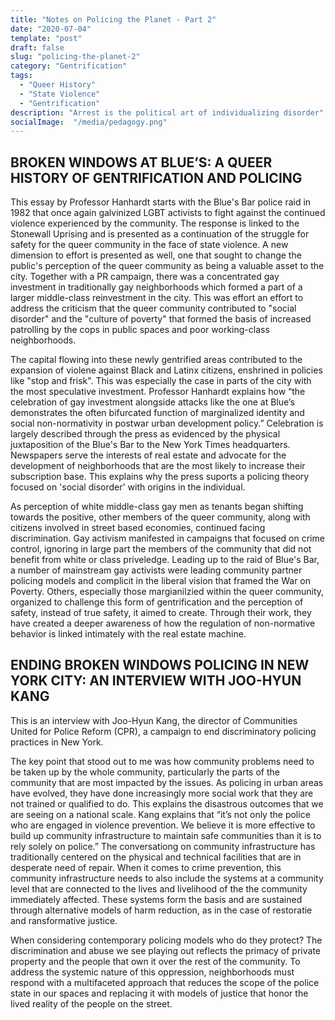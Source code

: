 ```yaml
---
title: "Notes on Policing the Planet - Part 2"
date: "2020-07-04"
template: "post"
draft: false
slug: "policing-the-planet-2"
category: "Gentrification"
tags:
  - "Queer History"
  - "State Violence" 
  - "Gentrification"
description: "Arrest is the political art of individualizing disorder"
socialImage:  "/media/pedagogy.png"
---
```


## BROKEN WINDOWS AT BLUE’S: A QUEER HISTORY OF GENTRIFICATION AND POLICING

This essay by Professor Hanhardt starts with the Blue's Bar police raid in 1982 that once again galvinized LGBT activists to fight against the continued violence experienced by the community. The response is linked to the Stonewall Uprising and is presented as a continuation of the struggle for safety for the queer community in the face of state violence. A new dimension to effort is presented as well, one that sought to change the public's perception of the queer community as being a valuable asset to the city. Together with a PR campaign, there was a concentrated gay investment in traditionally gay neighborhoods which formed a part of a larger middle-class reinvestment in the city. This was effort an effort to address the criticism that the queer community contributed to "social disorder" and the "culture of poverty" that formed the basis of increased patrolling by the cops in public spaces and poor working-class neighborhoods.

The capital flowing into these newly gentrified areas contributed to the expansion of violene against Black and Latinx citizens, enshrined in policies like "stop and frisk". This was especially the case in parts of the city with the most speculative investment. Professor Hanhardt explains how “the celebration of gay investment alongside attacks like the one at Blue’s demonstrates the often bifurcated function of marginalized identity and social non-normativity in postwar urban development policy.” Celebration is largely described through the press as evidenced by the physical juxtaposition of the Blue's Bar to the New York Times headquarters. Newspapers serve the interests of real estate and advocate for the development of neighborhoods that are the most likely to increase their subscription base. This explains why the press suports a policing theory focused on 'social disorder' with origins in the individual.  

As perception of white middle-class gay men as tenants began shifting towards the positive, other members of the queer community, along with citizens involved in street based economies, continued facing discrimination. Gay activism manifested in campaigns that focused on crime control, ignoring in large part the members of the community that did not benefit from white or class priveledge. Leading up to the raid of Blue's Bar, a number of mainstream gay activists were leading community partner policing models and complicit in the liberal vision that framed the War on Poverty. Others, especially those margianilzied within the queer community, organized to challenge this form of gentrification and the perception of safety, instead of true safety, it aimed to create. Through their work, they have created a deeper awareness of how the regulation of non-normative behavior is linked intimately with the real estate machine. 


## ENDING BROKEN WINDOWS POLICING IN NEW YORK CITY: AN INTERVIEW WITH JOO-HYUN KANG

This is an interview with Joo-Hyun Kang, the director of Communities United for Police Reform (CPR), a campaign to end discriminatory policing practices in New York. 

The key point that stood out to me was how community problems need to be taken up by the whole community, particularly the parts of the community that are most impacted by the issues. As policing in urban areas have evolved, they have done increasingly more social work that they are not trained or qualified to do. This explains the disastrous outcomes that we are seeing on a national scale. Kang explains that “it’s not only the police who are engaged in violence prevention. We believe it is more effective to build up community infrastructure to maintain safe communities than it is to rely solely on police.” The conversationg on community infrastructure has traditionally centered on the physical and technical facilities that are in desperate need of repair. When it comes to crime prevention, this community infrastructure needs to also include the systems at a community level that are connected to the lives and livelihood of the the community immediately affected. These systems form the basis and are sustained through alternative models of harm reduction, as in the case of restoratie and ransformative justice. 

When considering contemporary policing models who do they protect? The discrimination and abuse we see playing out reflects the primacy of private property and the people that own it over the rest of the community. To address the systemic nature of this oppression, neighborhoods must respond with a multifaceted approach that reduces the scope of the police state in our spaces and replacing it with models of justice that honor the lived reality of the people on the street.